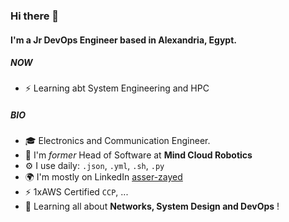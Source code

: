 ### Hi there 👋

#### I'm a Jr DevOps Engineer based in Alexandria, Egypt.

##### NOW

- ⚡️ Learning abt System Engineering and HPC

##### BIO

- 🎓 Electronics and Communication Engineer.
- 🏢 I'm _former_ Head of Software at **Mind Cloud Robotics**
- ⚙️ I use daily: `.json`, `.yml`, `.sh`, `.py`
- 🌍 I'm mostly on LinkedIn [asser-zayed](https://www.linkedin.com/in/asser-zayed/)
- ⚡️ 1xAWS Certified `CCP`, ...
- 🌱 Learning all about **Networks, System Design and DevOps** !
